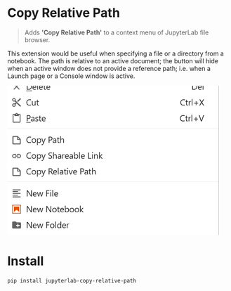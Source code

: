 # Copy Relative Path

> Adds **'Copy Relative Path'** to a context menu of JupyterLab file browser.


This extension would be useful when specifying a file or a directory from a notebook. The path is relative to an active document; the button will hide when an active window does not provide a reference path; i.e. when a Launch page or a Console window is active.


![copy relative path demo](preview.png)


# Install

```shell
pip install jupyterlab-copy-relative-path
```
